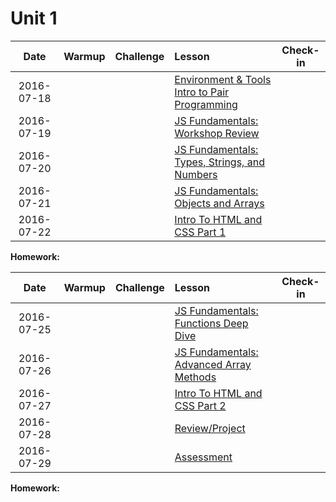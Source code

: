 # Unit 1

|  Date      |Warmup|Challenge| Lesson |Check-in|
|:----------:|:--------:|:--:|:--|:--:|
| 2016-07-18 ||| [Environment & Tools](lessons/env-and-tools)<br> [Intro to Pair Programming](lessons/pair-programming) ||
| 2016-07-19 ||| [JS Fundamentals: Workshop Review](lessons/javascript-fundamentals/workshop-review) ||
| 2016-07-20 ||| [JS Fundamentals: Types, Strings, and Numbers](lessons/javascript-fundamentals/types-strings-and-numbers) ||
| 2016-07-21 ||| [JS Fundamentals: Objects and Arrays](lessons/javascript-fundamentals/objects-and-arrays) ||
| 2016-07-22 ||| [Intro To HTML and CSS Part 1](lessons/html-and-css/intro-to-html-and-css-part-1) |&nbsp;|

**Homework:**

|  Date      |Warmup|Challenge| Lesson |Check-in|
|:----------:|:--------:|:--:|:--|:--:|
| 2016-07-25 ||| [JS Fundamentals: Functions Deep Dive](lessons/javascript-fundamentals/functions-deep-dive) ||
| 2016-07-26 ||| [JS Fundamentals: Advanced Array Methods](lessons/javascript-fundamentals/advanced-array-methods) ||
| 2016-07-27 ||| [Intro To HTML and CSS Part 2](lessons/html-and-css/intro-to-html-and-css-part-2) ||
| 2016-07-28 ||| [Review/Project]() ||
| 2016-07-29 ||| [Assessment]() |&nbsp;|

**Homework:**
